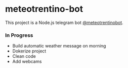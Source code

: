 # meteotrentino-bot

This project is a Node.js telegram bot [@meteotrentinobot](https://t.me/meteotrentinobot).

### In Progress
- Build automatic weather message on morning
- Dokerize project
- Clean code
- Add webcams

